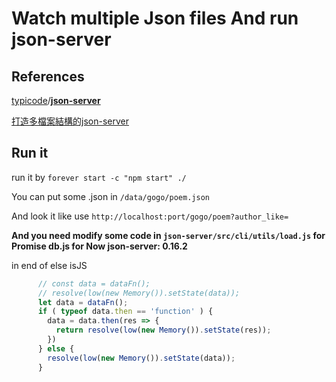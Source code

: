 # Watch multiple Json files And run json-server

## References
[typicode](https://github.com/typicode)/**[json-server](https://github.com/typicode/json-server)**

[打造多檔案結構的json-server](https://billyyyyy3320.com/zh/2019/07/21/create-json-server-with-multiple-files/)

## Run it
run it by `forever start -c "npm start" ./`

You can put some .json in `/data/gogo/poem.json`

And look it like use `http://localhost:port/gogo/poem?author_like=`

**And you need modify some code in `json-server/src/cli/utils/load.js` for Promise db.js for Now json-server:  0.16.2**

in end of else isJS
```js
      // const data = dataFn();
      // resolve(low(new Memory()).setState(data));
      let data = dataFn();
      if ( typeof data.then == 'function' ) {
        data = data.then(res => {
          return resolve(low(new Memory()).setState(res));
        })
      } else {
        resolve(low(new Memory()).setState(data));
      }
```